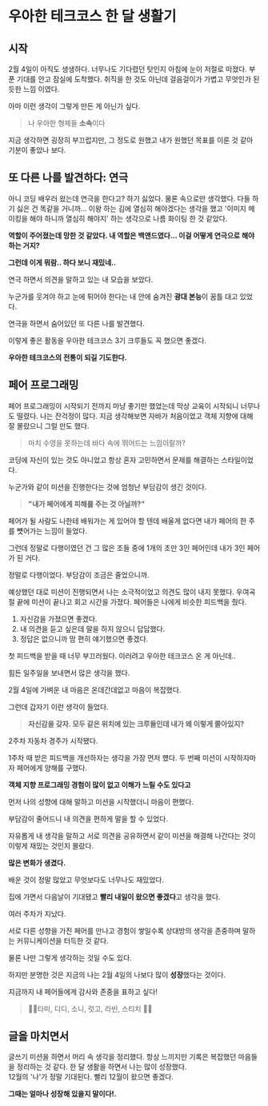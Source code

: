 # 우아한 테크코스 한 달 생활기

## 시작

2월 4일이 아직도 생생하다. 너무나도 기다렸던 탓인지 아침에 눈이 저절로 떠졌다. 부푼 기대를 안고 잠실에 도착했다.
취직을 한 것도 아닌데 걸음걸이가 가볍고 무엇인가 된 듯한 느낌 이였다.

아마 이런 생각이 그렇게 만든 게 아닌가 싶다.

> 나 우아한 형제들 **소속**이다

지금 생각하면 굉장히 부끄럽지만, 그 정도로 원했고 내가 원했던 목표를 이룬 것 같아 기분이 좋았나 보다.

## 또 다른 나를 발견하다: 연극

아니 코딩 배우러 왔는데 연극을 한다고? 하기 싫었다. 물론 속으로만 생각했다. 다들 하기 싫은 건 똑같을 거니까...
이왕 하는 김에 열심히 해야겠다는 생각을 했고 '이미지 메이킹을 해야 하니까 열심히 해야지' 하는 생각으로 나름 화이팅 한 것 같았다.

**역할이 주어졌는데 망한 것 같았다. 내 역할은 백앤드였다... 이걸 어떻게 연극으로 해야 하는 거지?**

**그런데 이게 뭐람.. 하다 보니 재밌네..**

연극 하면서 의견을 말하고 있는 내 모습을 보았다.

누군가를 웃겨야 하고 눈에 튀어야 한다는 내 안에 숨겨진 **광대 본능**이 꿈틀 대고 있었다.

연극을 하면서 숨어있던 또 다른 나를 발견했다.

이렇게 좋은 활동을 우아한 테크코스 3기 크루들도 꼭 했으면 좋겠다.

**우아한 테크코스의 전통이 되길 기도한다.**

## 페어 프로그래밍

페어 프로그래밍이 시작되기 전까지 마냥 좋기만 했었는데 막상 교육이 시작되니 너무나도 떨렸다. 나는 잔걱정이 많다.
지금 생각해보면 자바가 처음이었고 객체 지향에 대해 잘 몰랐으니 그럴 만도 했다.

> 마치 수영을 못하는데 바다 속에 뛰어드는 느낌이랄까?

코딩에 자신이 있는 것도 아니었고 항상 혼자 고민하면서 문제를 해결하는 스타일이었다.

누군가와 같이 미션을 진행한다는 것에 엄청난 부담감이 생긴 것이다.

> **"내가 페어에게 피해를 주는 것 아닐까?"**

페어가 될 사람도 나한테 배워가는 게 있어야 할 텐데 배울게 없다면 내가 페어의 한 주를 뻇어가는 느낌이 들었다.

그런데 정말로 다행이였던 건 그 많은 조들 중에 1개의 조만 3인 페어인데 내가 3인 페어가 된 거다.

정말로 다행이었다. 부담감이 조금은 줄었으니까.

예상했던 대로 미션이 진행되면서 나는 소극적이었고 의견도 많이 내지 못했다. 우여곡절 끝에 미션이 끝나고 회고 시간을 가졌다. 페어들은 나에게 비슷한 피드백을 줬다.

1. 자신감을 가졌으면 좋겠다.
2. 내 의견을 듣고 싶은데 말을 하지 않으니 답답했다.
3. 정답은 없으니까 맘 편히 얘기했으면 좋겠다.

첫 피드백을 받을 때 너무 부끄러웠다. 이러려고 우아한 테크코스 온 게 아닌데..

힘든 일주일을 보내면서 많은 생각을 했다.

2월 4일에 가벼운 내 마음은 온데간데없고 마음이 복잡했다.

그런데 갑자기 이런 생각이 들었다.

> **자신감을 갖자. 모두 같은 위치에 있는 크루들인데 내가 왜 이렇게 쫄아있지?**

2주차 자동차 경주가 시작됐다.

1주차 때 받은 피드백을 개선하자는 생각을 가장 먼저 헀다. 두 번째 미션이 시작하자마자 페어에게 양해를 구했다.

**객체 지향 프로그래밍 경험이 많이 없고 이해가 느릴 수도 있다고**

먼저 나의 성향에 대해 말하고 미션을 시작했더니 마음이 편했다.

부담감이 줄어드니 내 의견을 편하게 말을 할 수 있었다.

자유롭게 내 생각을 말하고 서로 의견을 공유하면서 같이 미션을 해결해 나간다는 것이 이렇게 재밌는 것인지 몰랐다.

**많은 변화가 생겼다.**

배운 것이 정말 많았고 무엇보다도 너무나도 재밌었다.

집에 가면서 다음날이 기대됐고 **빨리 내일이 왔으면 좋겠다**고 생각을 했다.

여러 주차가 지났다.

서로 다른 성향을 가진 페어를 만나고 경험이 쌓일수록 상대방의 생각을 존중하며 말하는 커뮤니케이션을 터득한 것 같다.

물론 나만 그렇게 생각하는 것일 수도 있다.

하지만 분명한 것은 지금의 나는 2월 4일의 나보다 많이 **성장**했다는 것이다.

지금까지 내 페어들에게 감사와 존중을 표하고 싶다!

> 🙋‍♀️타미, 디디, 소니, 럿고, 라빈, 스티치 🙋🏽

## 글을 마치면서

글쓰기 미션을 하면서 머리 속 생각을 정리했다.
항상 느끼지만 기록은 복잡했던 마음들을 정리하는 것 같다.
한 달 생활을 하면서 나는 많이 성장했다.
<br>
12월의 '나'가 정말 기대된다. 빨리 12월이 왔으면 좋겠다.

**그때는 얼마나 성장해 있을지 말이다!.**
